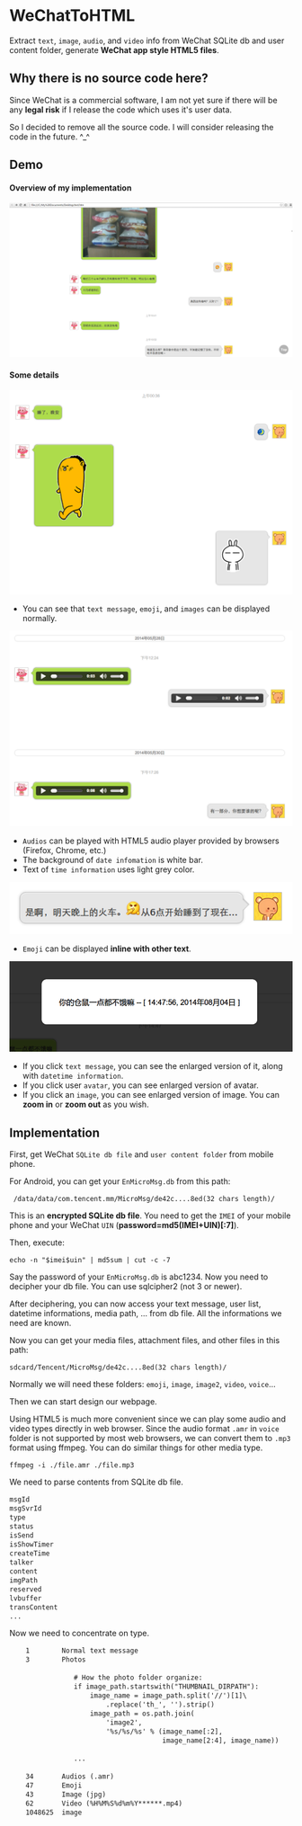 WeChatToHTML
============
Extract `text`, `image`, `audio`, and `video` info from WeChat SQLite db
and user content folder, generate **WeChat app style HTML5 files**.


Why there is no source code here?
---------------------------------
Since WeChat is a commercial software, I am not yet sure if there will be
any **legal risk** if I release the code which uses it's user data.

So I decided to remove all the source code. I will consider releasing the
code in the future. ^_^


Demo
----
#### Overview of my implementation
![overview](./data/demo_imgs/overall.png)

#### Some details
![img_and_gif](./data/demo_imgs/img_and_gif.png)

- You can see that `text message`, `emoji`, and `images` can be displayed
  normally.

![audio](./data/demo_imgs/audio.png)

- `Audios` can be played with HTML5 audio player provided by browsers
  (Firefox, Chrome, etc.)
- The background of `date infomation` is white bar.
- Text of `time information` uses light grey color.

![inline_emoji](./data/demo_imgs/inline_emoji.png)

- `Emoji` can be displayed **inline with other text**.

![enlarge](./data/demo_imgs/enlarge.png)

- If you click `text message`, you can see the enlarged version of it,
  along with `datetime information`.
- If you click user `avatar`, you can see enlarged version of avatar.
- If you click an `image`, you can see enlarged version of image.
  You can **zoom in** or **zoom out** as you wish.


Implementation
--------------

First, get WeChat `SQLite db file` and `user content folder` from mobile phone.

For Android, you can get your `EnMicroMsg.db` from this path:

     /data/data/com.tencent.mm/MicroMsg/de42c....8ed(32 chars length)/

This is an **encrypted SQLite db file**. You need to get the `IMEI` of your mobile
phone and your WeChat `UIN` (**password=md5(IMEI+UIN)[:7]**).

Then, execute:

    echo -n "$imei$uin" | md5sum | cut -c -7

Say the password of your `EnMicroMsg.db` is abc1234. Now you need to decipher
your db file. You can use sqlcipher2 (not 3 or newer).

After deciphering, you can now access your text message, user list, datetime
informations, media path, ... from db file. All the informations we need are known.

Now you can get your media files, attachment files, and other files in this
path:

    sdcard/Tencent/MicroMsg/de42c....8ed(32 chars length)/

Normally we will need these folders: `emoji`, `image`, `image2`, `video`,
`voice`...

Then we can start design our webpage.

Using HTML5 is much more convenient since
we can play some audio and video types directly in web browser. Since the audio
format `.amr` in `voice` folder is not supported by most web browsers, we can
convert them to `.mp3` format using ffmpeg. You can do similar things for
other media type.

    ffmpeg -i ./file.amr ./file.mp3

We need to parse contents from SQLite db file.

    msgId
    msgSvrId
    type
    status
    isSend
    isShowTimer
    createTime
    talker
    content
    imgPath
    reserved
    lvbuffer
    transContent
    ...

Now we need to concentrate on type.

        1        Normal text message
        3        Photos

                    # How the photo folder organize:
                    if image_path.startswith("THUMBNAIL_DIRPATH"):
                        image_name = image_path.split('//')[1]\
                            .replace('th_', '').strip()
                        image_path = os.path.join(
                            'image2',
                            '%s/%s/%s' % (image_name[:2],
                                          image_name[2:4], image_name))

                    ...

        34       Audios (.amr)
        47       Emoji
        43       Image (jpg)
        62       Video (%H%M%S%d%m%Y******.mp4)
        1048625  image
